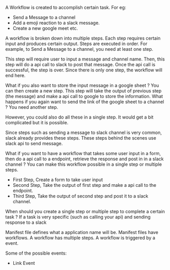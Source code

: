 
A Workflow is created to accomplish certain task. For eg: 
- Send a Message to a channel 
- Add a emoji reaction to a slack message.
- Create a new google meet etc.


A workflow is broken down into multiple steps. Each step requires certain input and produces certain output. Steps are executed in order. For example, to Send a Message to a channel, you need at least one step.

This step will require user to input a message and channel name. Then, this step will do a api call to slack to post that message. Once the api call is successful, the step is over. Since there is only one step, the workflow will end here. 

What if you also want to store the input message in a google sheet ? You can then create a new step. This step will take the output of previous step (the message) and make a api call to google to store the information. What happens if you again want to send the link of the google sheet to a channel ? You need another step. 

However, you could also do all these in a single step. It would get a bit complicated but it is possible. 

Since steps such as sending a message to slack channel is very common, slack already provides these steps. These steps behind the scenes use slack api to send message. 

What if you want to have a workflow that takes some user input in a form, then do a api call to a endpoint, retrieve the response and post in in a slack channel ? You can make this workflow possible in a single step or multiple steps. 

- First Step, Create a form to take user input
- Second Step, Take the output of first step and make a api call to the endpoint.
- Third Step, Take the output of second step and post it to a slack channel. 

When should you create a single step or multiple step to complete a certain task ? If a task is very specific (such as calling your api) and sending response to a slack 




Manifest file defines what a application name will be. Manifest files have workflows. A workflow has multiple steps. A workflow is triggered by a event. 

Some of the possible events: 

- Link Event

